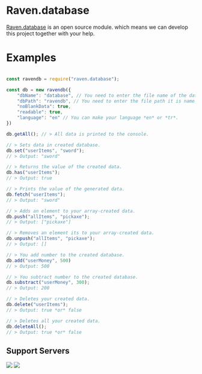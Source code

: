 # Raven.database

[Raven.database](https://github.com/romanwashere/raven.database) is an open source module. which means we can develop this project together with your help.

# Examples

```js

const ravendb = require("raven.database");

const db = new ravendb({
	"dbName": "database", // You need to enter the file name of the database.
    "dbPath": "ravendb", // You need to enter the file path it is name of the database.
    "noBlankData": true,
    "readable": true,
    "language": "en" // You can make your language *en* or *tr*.
})

db.getAll(); // > All data is printed to the console.

// > Sets data in created database.
db.set("userItems", "sword");
// > Output: "sword"

// > Returns the value of the created data.
db.has("userItems");
// > Output: true

// > Prints the value of the generated data.
db.fetch("userItems");
// > Output: "sword"

// > Adds an element to your array-created data.
db.push("allItems", "pickaxe");
// > Output: ["pickaxe"]

// > Removes an element its to your array-created data.
db.unpush("allItems", "pickaxe");
// > Output: []

// > You add number to the created database.
db.add("userMoney", 500)
// > Output: 500

// > You subtract number to the created database.
db.substract("userMoney", 300);
// > Output: 200

// > Deletes your created data.
db.delete("userItems");
// > Output: true *or* false

// > Deletes all your created data.
db.deleteAll();
// > Output: true *or* false
````
## Support Servers

<a href="https://discord.gg/b89NWU2x3j"><img src="https://imgyukle.com/f/2022/09/08/nXjncA.png"></a> <a href="https://discord.gg/HK8z9TtRvk"><img src="https://imgyukle.com/f/2022/09/08/nXjyHf.png"></a>
